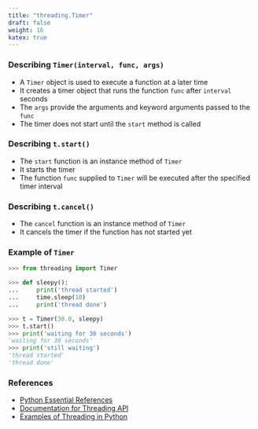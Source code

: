 ```yaml
---
title: "threading.Timer"
draft: false
weight: 16
katex: true
---
```


### Describing `Timer(interval, func, args)`
- A `Timer` object is used to execute a function at a later time
- It creates a timer object that runs the function `func` after `interval` seconds
- The `args` provide the arguments and keyword arguments passed to the `func`
- The timer does not start until the `start` method is called

### Describing `t.start()`
- The `start` function is an instance method of `Timer`
- It starts the timer
- The function `func` supplied to `Timer` will be executed after the specified timer interval

### Describing `t.cancel()`
- The `cancel` function is an instance method of `Timer`
- It cancels the timer if the function has not started yet

### Example of `Timer`

```python
>>> from threading import Timer

>>> def sleepy():
...     print('thread started')
...     time.sleep(10)
...     print('thread done')

>>> t = Timer(30.0, sleepy)
>>> t.start()
>>> print('waiting for 30 seconds')
'waiting for 30 seconds'
>>> print('still waiting')
'thread started'
'thread done'
```

### References
- [Python Essential References](http://index-of.co.uk/Python/Python%20Essential%20Reference,%20Fourth%20Edition.pdf)
- [Documentation for Threading API](https://docs.python.org/3/library/threading.html)
- [Examples of Threading in Python](https://realpython.com/intro-to-python-threading/)
